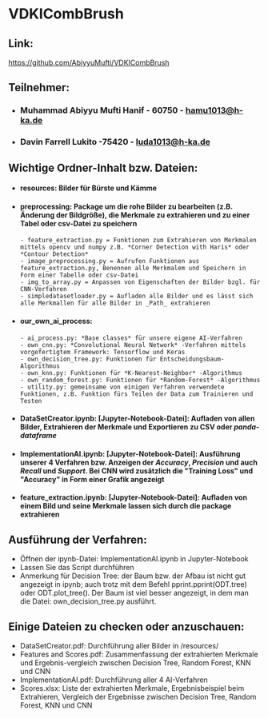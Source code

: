 # VDKICombBrush

## Link:
https://github.com/AbiyyuMufti/VDKICombBrush

## Teilnehmer:
- ### Muhammad Abiyyu Mufti Hanif - 60750 - hamu1013@h-ka.de
- ### Davin Farrell Lukito -75420 - luda1013@h-ka.de

## Wichtige Ordner-Inhalt bzw. Dateien:
- #### resources: Bilder für Bürste und Kämme

- #### preprocessing: Package um die rohe Bilder zu bearbeiten (z.B. Änderung der Bildgröße), die Merkmale zu extrahieren und zu einer Tabel oder csv-Datei zu speichern
      - feature_extraction.py = Funktionen zum Extrahieren von Merkmalen mittels opencv und numpy z.B. *Corner Detection with Haris* oder *Contour Detection*
      - image_preprocessing.py = Aufrufen Funktionen aus feature_extraction.py, Benennen alle Merkmalem und Speichern in Form einer Tabelle oder csv-Datei
      - img_to_array.py = Anpassen von Eigenschaften der Bilder bzgl. für CNN-Verfahren
      - simpledatasetloader.py = Aufladen alle Bilder und es lässt sich alle Merkmallen für alle Bilder in _Path_ extrahieren
      
- #### our_own_ai_process:
      - ai_process.py: *Base classes* für unsere eigene AI-Verfahren
      - own_cnn.py: *Convolutional Neural Network* -Verfahren mittels vorgefertigtem Framework: Tensorflow und Keras
      - own_decision_tree.py: Funktionen für Entscheidungsbaum-Algorithmus
      - own_knn.py: Funktionen für *K-Nearest-Neighbor* -Algorithmus
      - own_random_forest.py: Funktionen für *Random-Forest* -Algorithmus
      - utility.py: gemeinsame von einigen Verfahren verwendete Funktionen, z.B. Funktion fürs Teilen der Data zum Trainieren und Testen
      
- #### DataSetCreator.ipynb: [Jupyter-Notebook-Datei]: Aufladen von allen Bilder, Extrahieren der Merkmale und Exportieren zu CSV oder *panda-dataframe*

- #### ImplementationAI.ipynb: [Jupyter-Notebook-Datei]: Ausführung unserer 4 Verfahren bzw. Anzeigen der *Accuracy*, *Precision* und auch *Recall* und *Support*. Bei CNN wird zusätzlich die "Training Loss" und "Accuracy" in Form einer Grafik angezeigt  
       
- #### feature_extraction.ipynb: [Jupyter-Notebook-Datei]: Aufladen von einem Bild und seine Merkmale lassen sich durch die package extrahieren

## Ausführung der Verfahren:
- Öffnen der ipynb-Datei: ImplementationAI.ipynb in Jupyter-Notebook
- Lassen Sie das Script durchführen
- Anmerkung für Decision Tree: der Baum bzw. der Afbau ist nicht gut angezeigt in ipynb; auch trotz mit dem Befehl pprint.pprint(ODT.tree) oder ODT.plot_tree(). Der Baum ist viel besser angezeigt, in dem man die Datei: own_decision_tree.py ausführt.
    
## Einige Dateien zu checken oder anzuschauen:
- DataSetCreator.pdf: Durchführung aller Bilder in /resources/
- Features and Scores.pdf: Zusammenfassung der extrahierten Merkmale und Ergebnis-vergleich zwischen Decision Tree, Random Forest, KNN und CNN
- ImplementationAI.pdf: Durchführung aller 4 AI-Verfahren
- Scores.xlsx: Liste der extrahierten Merkmale, Ergebnisbeispiel beim Extrahieren, Vergleich der Ergebnisse zwischen Decision Tree, Random Forest, KNN und CNN

  
